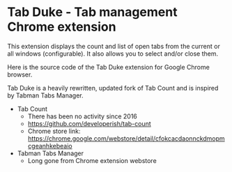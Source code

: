 # Tab Duke - Tab management Chrome extension

This extension displays the count and list of open tabs from the current or all windows (configurable). It also allows you to select and/or close them.

Here is the source code of the Tab Duke extension for Google Chrome browser.

Tab Duke is a heavily rewritten, updated fork of Tab Count and is inspired by Tabman Tabs Manager.

- Tab Count
  - There has been no activity since 2016
  - https://github.com/developerish/tab-count
  - Chrome store link: https://chrome.google.com/webstore/detail/cfokcacdaonnckdmopmcgeanhkebeaio
- Tabman Tabs Manager
  - Long gone from Chrome extension webstore
